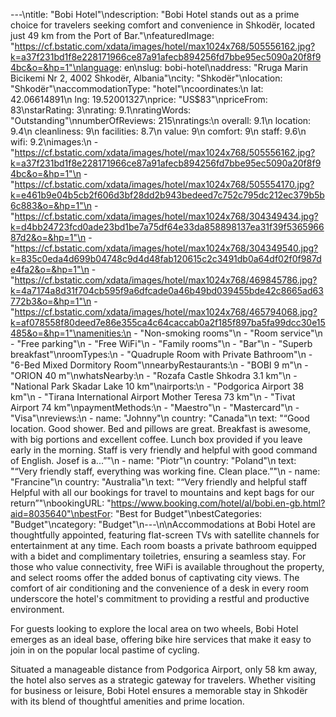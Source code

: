 ---\ntitle: "Bobi Hotel"\ndescription: "Bobi Hotel stands out as a prime choice for travelers seeking comfort and convenience in Shkodër, located just 49 km from the Port of Bar."\nfeaturedImage: "https://cf.bstatic.com/xdata/images/hotel/max1024x768/505556162.jpg?k=a37f231bd1f8e228171966ce87a91afecb894256fd7bbe95ec5090a20f8f94bc&o=&hp=1"\nlanguage: en\nslug: bobi-hotel\naddress: "Rruga Marin Bicikemi Nr 2, 4002 Shkodër, Albania"\ncity: "Shkodër"\nlocation: "Shkodër"\naccommodationType: "hotel"\ncoordinates:\n  lat: 42.06614891\n  lng: 19.52001327\nprice: "US$83"\npriceFrom: 83\nstarRating: 3\nrating: 9.1\nratingWords: "Outstanding"\nnumberOfReviews: 215\nratings:\n  overall: 9.1\n  location: 9.4\n  cleanliness: 9\n  facilities: 8.7\n  value: 9\n  comfort: 9\n  staff: 9.6\n  wifi: 9.2\nimages:\n  - "https://cf.bstatic.com/xdata/images/hotel/max1024x768/505556162.jpg?k=a37f231bd1f8e228171966ce87a91afecb894256fd7bbe95ec5090a20f8f94bc&o=&hp=1"\n  - "https://cf.bstatic.com/xdata/images/hotel/max1024x768/505554170.jpg?k=e461b9e04b5cb2f606d3bf28dd2b943bedeed7c752c795dc212ec379b5b6c883&o=&hp=1"\n  - "https://cf.bstatic.com/xdata/images/hotel/max1024x768/304349434.jpg?k=d4bb24723fcd0ade23bd1be7a75df64e33da858898137ea31f39f536596687d2&o=&hp=1"\n  - "https://cf.bstatic.com/xdata/images/hotel/max1024x768/304349540.jpg?k=835c0eda4d699b04748c9d4d48fab120615c2c3491db0a64df02f0f987de4fa2&o=&hp=1"\n  - "https://cf.bstatic.com/xdata/images/hotel/max1024x768/469845786.jpg?k=4a7174a8d31f704cb595f9a6dfcade0a46b49bd039455bde42c8665ad63772b3&o=&hp=1"\n  - "https://cf.bstatic.com/xdata/images/hotel/max1024x768/465794068.jpg?k=af078558f80deed7e86e355ca4c64caccab0a2f185f897ba5fa99dcc30e15485&o=&hp=1"\namenities:\n  - "Non-smoking rooms"\n  - "Room service"\n  - "Free parking"\n  - "Free WiFi"\n  - "Family rooms"\n  - "Bar"\n  - "Superb breakfast"\nroomTypes:\n  - "Quadruple Room with Private Bathroom"\n  - "6-Bed Mixed Dormitory Room"\nnearbyRestaurants:\n  - "BOBI 9 m"\n  - "ORION 40 m"\nwhatsNearby:\n  - "Rozafa Castle Shkodra 3.1 km"\n  - "National Park Skadar Lake 10 km"\nairports:\n  - "Podgorica Airport 38 km"\n  - "Tirana International Airport Mother Teresa 73 km"\n  - "Tivat Airport 74 km"\npaymentMethods:\n  - "Maestro"\n  - "Mastercard"\n  - "Visa"\nreviews:\n  - name: "Johnny"\n    country: "Canada"\n    text: "“Good location. Good shower. Bed and pillows are great. Breakfast is awesome, with big portions and excellent coffee. Lunch box provided if you leave early in the morning. Staff is very friendly and helpful with good command of English. Josef is a...”"\n  - name: "Piotr"\n    country: "Poland"\n    text: "“Very friendly staff, everything was working fine. Clean place.”"\n  - name: "Francine"\n    country: "Australia"\n    text: "“Very friendly and helpful staff Helpful with all our bookings for travel to mountains and kept bags for our return”"\nbookingURL: "https://www.booking.com/hotel/al/bobi.en-gb.html?aid=8035640"\nbestFor: "Best for Budget"\nbestCategories: "Budget"\ncategory: "Budget"\n---\n\nAccommodations at Bobi Hotel are thoughtfully appointed, featuring flat-screen TVs with satellite channels for entertainment at any time. Each room boasts a private bathroom equipped with a bidet and complimentary toiletries, ensuring a seamless stay. For those who value connectivity, free WiFi is available throughout the property, and select rooms offer the added bonus of captivating city views. The comfort of air conditioning and the convenience of a desk in every room underscore the hotel's commitment to providing a restful and productive environment.

For guests looking to explore the local area on two wheels, Bobi Hotel emerges as an ideal base, offering bike hire services that make it easy to join in on the popular local pastime of cycling. 

Situated a manageable distance from Podgorica Airport, only 58 km away, the hotel also serves as a strategic gateway for travelers. Whether visiting for business or leisure, Bobi Hotel ensures a memorable stay in Shkodër with its blend of thoughtful amenities and prime location.